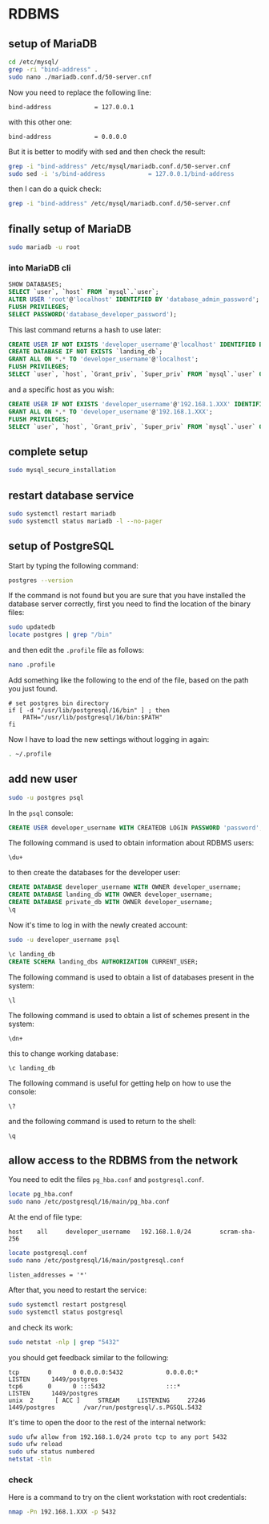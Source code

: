 # RDBMS

## setup of MariaDB

```bash
cd /etc/mysql/
grep -ri "bind-address" .
sudo nano ./mariadb.conf.d/50-server.cnf
```

Now you need to replace the following line:

```text
bind-address            = 127.0.0.1
```

with this other one:

```text
bind-address            = 0.0.0.0
```

But it is better to modify with sed and then check the result:

```bash
grep -i "bind-address" /etc/mysql/mariadb.conf.d/50-server.cnf
sudo sed -i 's/bind-address            = 127.0.0.1/bind-address            = 0.0.0.0/g' /etc/mysql/mariadb.conf.d/50-server.cnf
```

then I can do a quick check:

```bash
grep -i "bind-address" /etc/mysql/mariadb.conf.d/50-server.cnf
```

## finally setup of MariaDB

```bash
sudo mariadb -u root
```

### into MariaDB cli

```sql
SHOW DATABASES;
SELECT `user`, `host` FROM `mysql`.`user`;
ALTER USER 'root'@'localhost' IDENTIFIED BY 'database_admin_password';
FLUSH PRIVILEGES;
SELECT PASSWORD('database_developer_password');
```

This last command returns a hash to use later:

```sql
CREATE USER IF NOT EXISTS 'developer_username'@'localhost' IDENTIFIED BY PASSWORD 'database_developer_password_hash';
CREATE DATABASE IF NOT EXISTS `landing_db`;
GRANT ALL ON *.* TO 'developer_username'@'localhost';
FLUSH PRIVILEGES;
SELECT `user`, `host`, `Grant_priv`, `Super_priv` FROM `mysql`.`user` ORDER BY `user` DESC;
```

and a specific host as you wish:

```sql
CREATE USER IF NOT EXISTS 'developer_username'@'192.168.1.XXX' IDENTIFIED BY PASSWORD 'database_developer_password_hash';
GRANT ALL ON *.* TO 'developer_username'@'192.168.1.XXX';
FLUSH PRIVILEGES;
SELECT `user`, `host`, `Grant_priv`, `Super_priv` FROM `mysql`.`user` ORDER BY `user` DESC;
```

## complete setup

```bash
sudo mysql_secure_installation
```

## restart database service

```bash
sudo systemctl restart mariadb
sudo systemctl status mariadb -l --no-pager
```

## setup of PostgreSQL

Start by typing the following command:

```bash
postgres --version
```

If the command is not found but you are sure that you have installed the database server correctly, first you need to find the location of the binary files:

```bash
sudo updatedb
locate postgres | grep "/bin"
```

and then edit the `.profile` file as follows:

```bash
nano .profile
```

Add something like the following to the end of the file, based on the path you just found.

```text
# set postgres bin directory
if [ -d "/usr/lib/postgresql/16/bin" ] ; then
    PATH="/usr/lib/postgresql/16/bin:$PATH"
fi
```

Now I have to load the new settings without logging in again:

```bash
. ~/.profile
```

## add new user

```bash
sudo -u postgres psql
```

In the `psql` console:

```sql
CREATE USER developer_username WITH CREATEDB LOGIN PASSWORD 'password';
```

The following command is used to obtain information about RDBMS users:

```console
\du+
```

to then create the databases for the developer user:

```sql
CREATE DATABASE developer_username WITH OWNER developer_username;
CREATE DATABASE landing_db WITH OWNER developer_username;
CREATE DATABASE private_db WITH OWNER developer_username;
\q
```

Now it's time to log in with the newly created account:

```bash
sudo -u developer_username psql
```

```sql
\c landing_db
CREATE SCHEMA landing_dbs AUTHORIZATION CURRENT_USER;
```

The following command is used to obtain a list of databases present in the system:

```console
\l
```

The following command is used to obtain a list of schemes present in the system:

```console
\dn+
```

this to change working database:

```console
\c landing_db
```

The following command is useful for getting help on how to use the console:

```console
\?
```

and the following command is used to return to the shell:

```console
\q
```

## allow access to the RDBMS from the network

You need to edit the files `pg_hba.conf` and `postgresql.conf`.

```bash
locate pg_hba.conf
sudo nano /etc/postgresql/16/main/pg_hba.conf
```

At the end of file type:

```text
host    all     developer_username   192.168.1.0/24        scram-sha-256
```

```bash
locate postgresql.conf
sudo nano /etc/postgresql/16/main/postgresql.conf
```

```text
listen_addresses = '*'
```

After that, you need to restart the service:

```bash
sudo systemctl restart postgresql
sudo systemctl status postgresql
```

and check its work:

```bash
sudo netstat -nlp | grep "5432"
```

you should get feedback similar to the following:

```text
tcp        0      0 0.0.0.0:5432            0.0.0.0:*               LISTEN      1449/postgres       
tcp6       0      0 :::5432                 :::*                    LISTEN      1449/postgres       
unix  2      [ ACC ]     STREAM     LISTENING     27246    1449/postgres        /var/run/postgresql/.s.PGSQL.5432
```

It's time to open the door to the rest of the internal network:

```bash
sudo ufw allow from 192.168.1.0/24 proto tcp to any port 5432
sudo ufw reload
sudo ufw status numbered
netstat -tln
```

### check

Here is a command to try on the client workstation with root credentials:

```bash
nmap -Pn 192.168.1.XXX -p 5432
```
